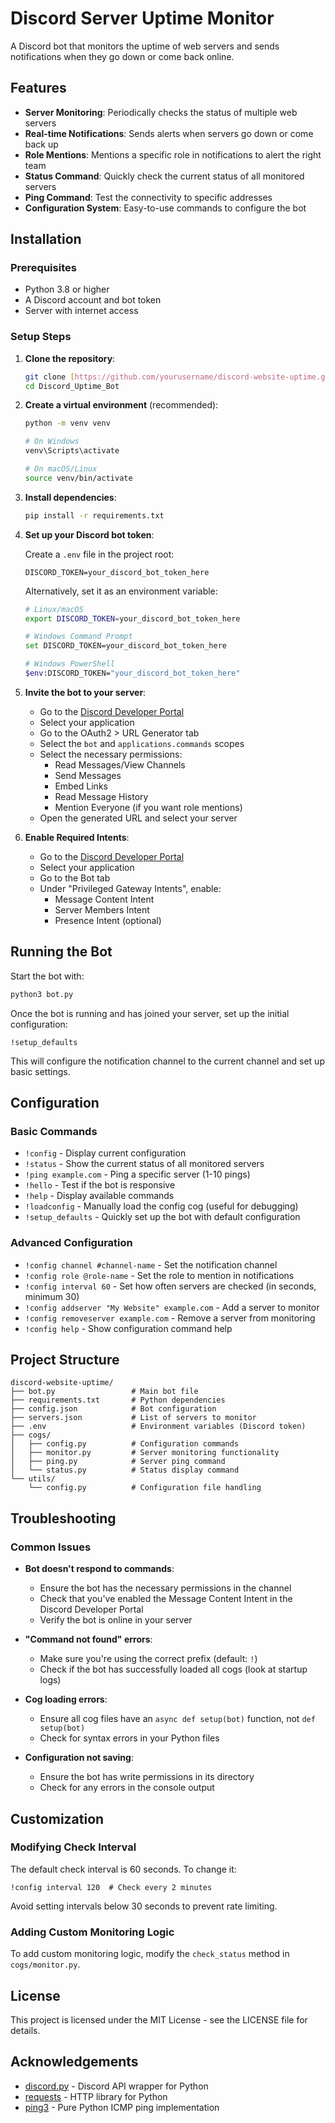 # Discord Server Uptime Monitor

A Discord bot that monitors the uptime of web servers and sends notifications when they go down or come back online.

## Features

- **Server Monitoring**: Periodically checks the status of multiple web servers
- **Real-time Notifications**: Sends alerts when servers go down or come back up
- **Role Mentions**: Mentions a specific role in notifications to alert the right team
- **Status Command**: Quickly check the current status of all monitored servers
- **Ping Command**: Test the connectivity to specific addresses
- **Configuration System**: Easy-to-use commands to configure the bot

## Installation

### Prerequisites

- Python 3.8 or higher
- A Discord account and bot token
- Server with internet access

### Setup Steps

1. **Clone the repository**:

   ```bash
   git clone [https://github.com/yourusername/discord-website-uptime.git](https://github.com/incredible-phoenix246/Discord_Uptime_Bot.git)
   cd Discord_Uptime_Bot
   ```

2. **Create a virtual environment** (recommended):

   ```bash
   python -m venv venv

   # On Windows
   venv\Scripts\activate

   # On macOS/Linux
   source venv/bin/activate
   ```

3. **Install dependencies**:

   ```bash
   pip install -r requirements.txt
   ```

4. **Set up your Discord bot token**:

   Create a `.env` file in the project root:

   ```
   DISCORD_TOKEN=your_discord_bot_token_here
   ```

   Alternatively, set it as an environment variable:

   ```bash
   # Linux/macOS
   export DISCORD_TOKEN=your_discord_bot_token_here

   # Windows Command Prompt
   set DISCORD_TOKEN=your_discord_bot_token_here

   # Windows PowerShell
   $env:DISCORD_TOKEN="your_discord_bot_token_here"
   ```

5. **Invite the bot to your server**:

   - Go to the [Discord Developer Portal](https://discord.com/developers/applications)
   - Select your application
   - Go to the OAuth2 > URL Generator tab
   - Select the `bot` and `applications.commands` scopes
   - Select the necessary permissions:
     - Read Messages/View Channels
     - Send Messages
     - Embed Links
     - Read Message History
     - Mention Everyone (if you want role mentions)
   - Open the generated URL and select your server

6. **Enable Required Intents**:
   - Go to the [Discord Developer Portal](https://discord.com/developers/applications)
   - Select your application
   - Go to the Bot tab
   - Under "Privileged Gateway Intents", enable:
     - Message Content Intent
     - Server Members Intent
     - Presence Intent (optional)

## Running the Bot

Start the bot with:

```bash
python3 bot.py
```

Once the bot is running and has joined your server, set up the initial configuration:

```
!setup_defaults
```

This will configure the notification channel to the current channel and set up basic settings.

## Configuration

### Basic Commands

- `!config` - Display current configuration
- `!status` - Show the current status of all monitored servers
- `!ping example.com` - Ping a specific server (1-10 pings)
- `!hello` - Test if the bot is responsive
- `!help` - Display available commands
- `!loadconfig` - Manually load the config cog (useful for debugging)
- `!setup_defaults` - Quickly set up the bot with default configuration

### Advanced Configuration

- `!config channel #channel-name` - Set the notification channel
- `!config role @role-name` - Set the role to mention in notifications
- `!config interval 60` - Set how often servers are checked (in seconds, minimum 30)
- `!config addserver "My Website" example.com` - Add a server to monitor
- `!config removeserver example.com` - Remove a server from monitoring
- `!config help` - Show configuration command help

## Project Structure

```
discord-website-uptime/
├── bot.py                 # Main bot file
├── requirements.txt       # Python dependencies
├── config.json            # Bot configuration
├── servers.json           # List of servers to monitor
├── .env                   # Environment variables (Discord token)
├── cogs/
│   ├── config.py          # Configuration commands
│   ├── monitor.py         # Server monitoring functionality
│   ├── ping.py            # Server ping command
│   └── status.py          # Status display command
└── utils/
    └── config.py          # Configuration file handling
```

## Troubleshooting

### Common Issues

- **Bot doesn't respond to commands**:

  - Ensure the bot has the necessary permissions in the channel
  - Check that you've enabled the Message Content Intent in the Discord Developer Portal
  - Verify the bot is online in your server

- **"Command not found" errors**:

  - Make sure you're using the correct prefix (default: `!`)
  - Check if the bot has successfully loaded all cogs (look at startup logs)

- **Cog loading errors**:

  - Ensure all cog files have an `async def setup(bot)` function, not `def setup(bot)`
  - Check for syntax errors in your Python files

- **Configuration not saving**:
  - Ensure the bot has write permissions in its directory
  - Check for any errors in the console output

## Customization

### Modifying Check Interval

The default check interval is 60 seconds. To change it:

```
!config interval 120  # Check every 2 minutes
```

Avoid setting intervals below 30 seconds to prevent rate limiting.

### Adding Custom Monitoring Logic

To add custom monitoring logic, modify the `check_status` method in `cogs/monitor.py`.

## License

This project is licensed under the MIT License - see the LICENSE file for details.

## Acknowledgements

- [discord.py](https://github.com/Rapptz/discord.py) - Discord API wrapper for Python
- [requests](https://requests.readthedocs.io/) - HTTP library for Python
- [ping3](https://github.com/kyan001/ping3) - Pure Python ICMP ping implementation
